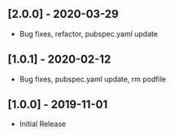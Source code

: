 ## [2.0.0] - 2020-03-29

* Bug fixes, refactor, pubspec.yaml update

## [1.0.1] - 2020-02-12

* Bug fixes, pubspec.yaml update, rm podfile

## [1.0.0] - 2019-11-01

* Initial Release
